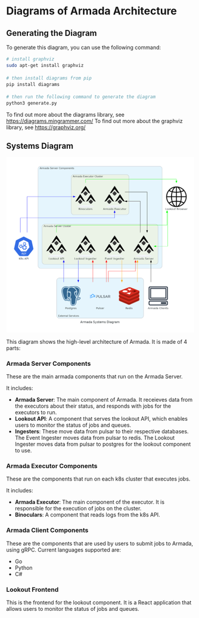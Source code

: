 # Diagrams of Armada Architecture

## Generating the Diagram

To generate this diagram, you can use the following command:

```bash
# install graphviz
sudo apt-get install graphviz

# then install diagrams from pip
pip install diagrams

# then run the following command to generate the diagram
python3 generate.py
```

To find out more about the diagrams library, see https://diagrams.mingrammer.com/
To find out more about the graphviz library, see https://graphviz.org/

## Systems Diagram

![Systems Diagram](armada-system.png)

This diagram shows the high-level architecture of Armada. It is made of 4 parts:

### Armada Server Components

These are the main armada components that run on the Armada Server.

It includes:
- **Armada Server**: The main component of Armada. It receieves data from the executors about their status, and responds with jobs for the executors to run.
- **Lookout API**: A component that serves the lookout API, which enables users to monitor the status of jobs and queues.
- **Ingesters**: These move data from pulsar to their respective databases. The Event Ingester moves data from pulsar to redis. The Lookout Ingester moves data from pulsar to postgres for the lookout component to use.

### Armada Executor Components

These are the components that run on each k8s cluster that executes jobs.

It includes:
- **Armada Executor**: The main component of the executor. It is responsible for the execution of jobs on the cluster.
- **Binoculars**: A component that reads logs from the k8s API.

### Armada Client Components

These are the components that are used by users to submit jobs to Armada, using gRPC. Current languages supported are:
- Go
- Python
- C#

### Lookout Frontend

This is the frontend for the lookout component. It is a React application that allows users to monitor the status of jobs and queues.







